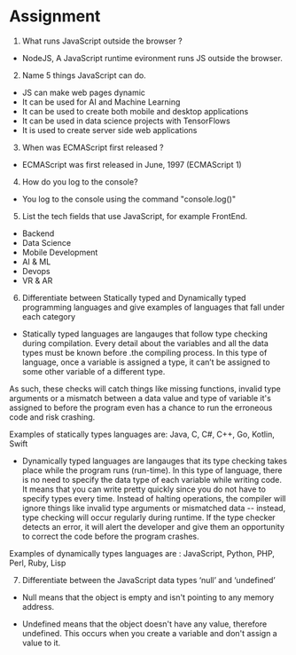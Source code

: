# Assignment

1. What runs JavaScript outside the browser ?
- NodeJS, A JavaScript runtime evironment runs JS outside the browser.

2. Name 5 things JavaScript can do.
- JS can make web pages dynamic
- It can be used for AI and Machine Learning
- It can be used to create both mobile and desktop applications
- It can be used in data science projects with TensorFlows
- It is used to create server side web applications

3. When was ECMAScript first released ?
- ECMAScript was first released in June, 1997 (ECMAScript 1)

4. How do you log to the console?
- You log to the console using the command "console.log()"

5. List the tech fields that use JavaScript, for example FrontEnd.
- Backend
- Data Science
- Mobile Development
- AI & ML
- Devops
- VR & AR

6. Differentiate between Statically typed and Dynamically typed programming languages and give examples of languages that fall under each category
- Statically typed languages are langauges that follow type checking during compilation. Every detail about the variables and all the data types must be known before .the compiling process. In this type of language, once a variable is assigned a type, it can’t be assigned to some other variable of a different type.

As such, these checks will catch things like missing functions, invalid type arguments or a mismatch between a data value and type of variable it's assigned to before the program even has a chance to run the erroneous code and risk crashing.

Examples of statically types languages are: Java, C, C#, C++, Go, Kotlin, Swift

- Dynamically typed languages are langauges that its type checking takes place while the program runs (run-time). In this type of language, there is no need to specify the data type of each variable while writing code. It means that you can write pretty quickly since you do not have to specify types every time. Instead of halting operations, the compiler will ignore things like invalid type arguments or mismatched data -- instead, type checking will occur regularly during runtime. If the type checker detects an error, it will alert the developer and give them an opportunity to correct the code before the program crashes.

Examples of dynamically types languages are : JavaScript, Python, PHP, Perl, Ruby, Lisp

7. Differentiate between the JavaScript data types ‘null’ and ‘undefined’

- Null means that the object is empty and isn't pointing to any memory address.

- Undefined means that the object doesn't have any value, therefore undefined. This occurs when you create a variable and don't assign a value to it.